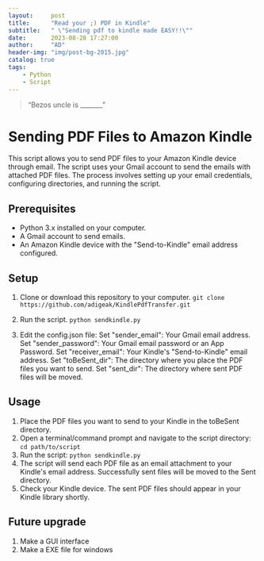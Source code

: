 ```yaml
---
layout:     post
title:      "Read your ;) PDF in Kindle"
subtitle:   " \"Sending pdf to kindle made EASY!!\""
date:       2023-08-28 17:27:00
author:     "AD"
header-img: "img/post-bg-2015.jpg"
catalog: true
tags:
    - Python
    - Script
---
```


> “Bezos uncle is _______”

# Sending PDF Files to Amazon Kindle

This script allows you to send PDF files to your Amazon Kindle device through email. The script uses your Gmail account to send the emails with attached PDF files. The process involves setting up your email credentials, configuring directories, and running the script.

## Prerequisites

- Python 3.x installed on your computer.
- A Gmail account to send emails.
- An Amazon Kindle device with the "Send-to-Kindle" email address configured.

## Setup

1. Clone or download this repository to your computer.
    ```git clone https://github.com/adigeak/KindlePdfTransfer.git```

2. Run the script.
    ```python sendkindle.py```
3. Edit the config.json file:
    Set "sender_email": Your Gmail email address.
    Set "sender_password": Your Gmail email password or an App Password.
    Set "receiver_email": Your Kindle's "Send-to-Kindle" email address.
    Set "toBeSent_dir": The directory where you place the PDF files you want to send.
    Set "sent_dir": The directory where sent PDF files will be moved.

## Usage

1. Place the PDF files you want to send to your Kindle in the toBeSent directory.
2. Open a terminal/command prompt and navigate to the script directory:
```cd path/to/script```
3. Run the script:
```python sendkindle.py```
4. The script will send each PDF file as an email attachment to your Kindle's email address. Successfully sent files will be moved to the Sent directory.
5. Check your Kindle device. The sent PDF files should appear in your Kindle library shortly.

## Future upgrade

1. Make a GUI interface
2. Make a EXE file for windows